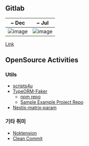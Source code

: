 ## Gitlab

| ~ Dec | ~ Jul |
|--|--|
| ![image](https://github.com/j1i-ian/j1i-ian/assets/13825203/b3f5ac46-9f68-433c-b728-806c219beab7) | ![image](https://github.com/user-attachments/assets/55a6cc4a-a3d7-43ba-97cc-02a8013bf859) |


[Link](https://gitlab.com/cyan-kinesin)

## OpenSource Activities

### Utils

* [scripts4u](https://github.com/j1i-ian/scripts4u)
* [TypeORM-Faker](https://gitlab.com/typeorm-faker/typeorm-faker)
    * [npm repo](https://www.npmjs.com/package/typeorm-faker)
    * [Sample Example Project Repo](https://gitlab.com/typeorm-faker/typeorm-fake-sample)
* [Nestjs-matrix-param](https://gitlab.com/cyan-kinesin/nestjsx-matrix-param)

### 기타 취미

* [Noktension](https://gitlab.com/cyan-kinesin/noktension)
* [Clean Commit](https://gitlab.com/clean-commit)
